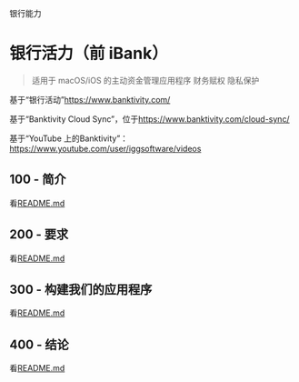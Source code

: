银行能力

# 银行活力（前 iBank）

> 适用于 macOS/iOS 的主动资金管理应用程序
> 财务赋权
> 隐私保护

基于“银行活动”<https://www.banktivity.com/>

基于“Banktivity Cloud Sync”，位于<https://www.banktivity.com/cloud-sync/>

基于“YouTube 上的Banktivity”：<https://www.youtube.com/user/iggsoftware/videos>

## 100 - 简介

看[README.md](./100/README.md)

## 200 - 要求

看[README.md](./200/README.md)

## 300 - 构建我们的应用程序

看[README.md](./300/README.md)

## 400 - 结论

看[README.md](./400/README.md)
